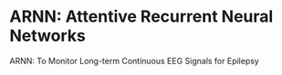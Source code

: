 # ARNN: Attentive Recurrent Neural Networks
ARNN: To Monitor Long-term Continuous EEG Signals for Epilepsy
